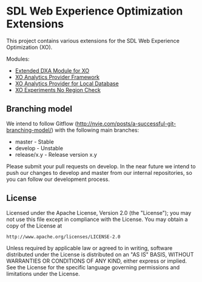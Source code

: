 SDL Web Experience Optimization Extensions
============================================

This project contains various extensions for the SDL Web Experience Optimization (XO).

Modules:
* [Extended DXA Module for XO](./dxa-module-experienceoptimization/README.md) 
* [XO Analytics Provider Framework](./xo-analytics-framework/README.md)
* [XO Analytics Provider for Local Database](./xo-analytics-provider-localdb/README.md)
* [XO Experiments No Region Check](./xo-experiments-no-region-check/README.md)

Branching model
----------------

We intend to follow Gitflow (http://nvie.com/posts/a-successful-git-branching-model/) with the following main branches:

 - master - Stable 
 - develop - Unstable
 - release/x.y - Release version x.y

Please submit your pull requests on develop. In the near future we intend to push our changes to develop and master from our internal repositories, so you can follow our development process.


License
---------

Licensed under the Apache License, Version 2.0 (the "License");
you may not use this file except in compliance with the License.
You may obtain a copy of the License at

	http://www.apache.org/licenses/LICENSE-2.0

Unless required by applicable law or agreed to in writing, software distributed under the License is distributed on an "AS IS" BASIS, WITHOUT WARRANTIES OR CONDITIONS OF ANY KIND, either express or implied.
See the License for the specific language governing permissions and limitations under the License.

